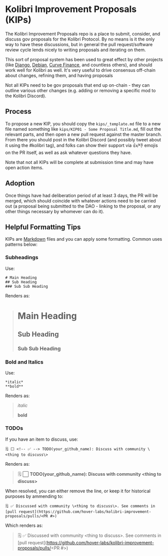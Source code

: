 # Kolibri Improvement Proposals (KIPs)

The Kolibri Improvement Proposals repo is a place to submit, consider, and discuss gov proposals for the Kolibri Protocol. By no means is it the only way to have these discussions, but in general the pull request/software review cycle lends nicely to writing proposals and iterating on them.

This sort of proposal system has been used to great effect by other projects (like [Django](https://github.com/django/deps), [Debian](https://dep-team.pages.debian.net/), [Curve Finance](https://resources.curve.fi/guides/voting/creating-a-dao-proposal#creating-your-proposal), and countless others), and should work well for Kolibri as well. It's very useful to drive consensus off-chain about changes, refining them, and having proposals 

Not all KIPs need to be gov proposals that end up on-chain - they can outline various other changes (e.g. adding or removing a specific mod to the Kolibri Discord). 

## Process

To propose a new KIP, you should copy the `kips/_template.md` file to a new file named something like `kips/KIP01 - Some Proposal Title.md`, fill out the relevant parts, and then open a new pull request against the master branch. From there you should post in the Kolibri Discord (and possibly tweet about it using the #kolibri tag), and folks can show their support via 👍/👎 emojis on the PR itself, as well as ask whatever questions they have.

Note that not all KIPs will be complete at submission time and may have open action items.

## Adoption

Once things have had deliberation period of at least 3 days, the PR will be merged, which should coincide with whatever actions need to be carried out (a proposal being submitted to the DAO - linking to the proposal, or any other things necessary by whomever can do it).

## Helpful Formatting Tips

KIPs are [Markdown](https://www.markdownguide.org/basic-syntax/) files and you can apply some formatting. Common uses patterns below:

### Subheadings

Use:
```
# Main Heading
## Sub Heading
### Sub Sub Heading
````

Renders as:
> # Main Heading
> ## Sub Heading
> ### Sub Sub Heading

### Bold and Italics

Use:
```
*italic*
**bold**
```

Renders as:

> *italic*
> 
>**bold**

### TODOs

If you have an item to discuss, use:
```
🗒️ ⬜ <!-- ✅ --> TODO(your_github_name): Discuss with community \<thing to discuss\>
```

Renders as: 

> 🗒️ ⬜ <!-- ✅ --> **TODO(your_github_name): Discuss with community \<thing to discuss\>**

When resolved, you can either remove the line, or keep it for historical purposes by ammending to:
```
🗒️ ✅ Discussed with community \<thing to discuss\>. See comments in [pull request](https://github.com/hover-labs/kolibri-improvement-proposals/pulls/<PR #>)
```

Which renders as:
> 🗒️ ✅ Discussed with community \<thing to discuss\>. See comments in [pull request](https://github.com/hover-labs/kolibri-improvement-proposals/pulls/<PR #>)
